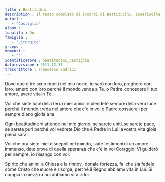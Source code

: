 ```yaml
--- 
title : Beatitudini
description : Il testo completo di accordi di Beatitudini. Inseriscila nel tuo canzoniere!
autori : 
   - "Castiglia"
album : 
tonalita : Do
famiglia : 
   - "Liturgica"
gruppo : 
momenti : 
   - ""
identificatore : beatitudini_castiglia
datarevisione : 2011_12_31
trascrittore : Francesco Endrici
--- 
```




Dove due o tre sono riuniti nel mio nome, 
io sarò con loro,  pregherò con loro, 
amerò con loro perchè il mondo venga a Te,
o Padre, conoscere il tuo amore,
avere vita  in Te. 


Voi che siete luce della terra miei amici 
risplendete sempre  della vera luce 
perché il mondo creda nel amore che c'è in voi
o Padre consacrali per sempre
diano gloria  a te. 


Ogni beatitudine vi attende nel mio giorno, 
se sarete uniti,  se sarete pace, 
se sarete puri perché voi vedrete Dio
che è Padre in Lui la vostra vita
gioia piena  sarà! 


Voi che ora siete miei discepoli nel mondo, 
siate testimoni  di un amore immenso, 
date prova di quella speranza che c'è in voi
Coraggio! Vi guiderò per sempre,
io rimango  con voi. 


Spirito che animi la Chiesa e la rinnovi, 
donale fortezza,  fa' che sia fedele 
come Cristo che muore e risorge, perchè il Regno 
abbiamo vita  in Lui. 
Si compia in mezzo a noi abbiamo vita  in lui. 


